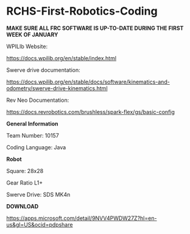 # RCHS-First-Robotics-Coding

**MAKE SURE ALL FRC SOFTWARE IS UP-TO-DATE DURING THE FIRST WEEK OF JANUARY**

WPILIb Website:

https://docs.wpilib.org/en/stable/index.html

Swerve drive documentation:

https://docs.wpilib.org/en/stable/docs/software/kinematics-and-odometry/swerve-drive-kinematics.html

Rev Neo Documentation:

https://docs.revrobotics.com/brushless/spark-flex/gs/basic-config

**General Information**

Team Number: 10157

Coding Language: Java

**Robot**

Square: 28x28

Gear Ratio L1+

Swerve Drive: SDS MK4n

**DOWNLOAD**

https://apps.microsoft.com/detail/9NVV4PWDW27Z?hl=en-us&gl=US&ocid=pdpshare



